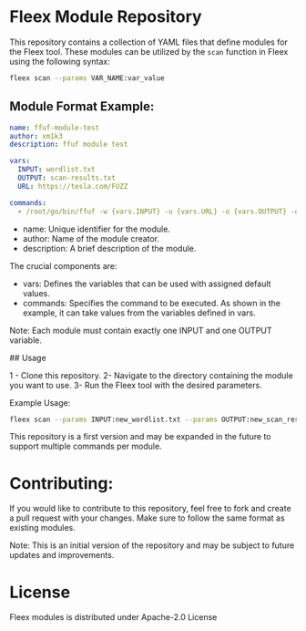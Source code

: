 # Fleex Module Repository

This repository contains a collection of YAML files that define modules for the Fleex tool. These modules can be utilized by the `scan` function in Fleex using the following syntax: 

```bash
fleex scan --params VAR_NAME:var_value
```

## Module Format Example:

```yaml
name: ffuf-module-test
author: xm1k3
description: ffuf module test

vars:
  INPUT: wordlist.txt
  OUTPUT: scan-results.txt
  URL: https://tesla.com/FUZZ

commands:
  - /root/go/bin/ffuf -w {vars.INPUT} -u {vars.URL} -o {vars.OUTPUT} -of csv

```

- name: Unique identifier for the module.
- author: Name of the module creator.
- description: A brief description of the module.

The crucial components are:

- vars: Defines the variables that can be used with assigned default values.
- commands: Specifies the command to be executed. As shown in the example, it can take values from the variables defined in vars.

Note: Each module must contain exactly one INPUT and one OUTPUT variable.

## Usage

1 - Clone this repository.
2- Navigate to the directory containing the module you want to use.
3- Run the Fleex tool with the desired parameters.

Example Usage:

```bash
fleex scan --params INPUT:new_wordlist.txt --params OUTPUT:new_scan_results.txt --params URL:https://example.com/FUZZ
```

This repository is a first version and may be expanded in the future to support multiple commands per module.

# Contributing:

If you would like to contribute to this repository, feel free to fork and create a pull request with your changes. Make sure to follow the same format as existing modules.

Note: This is an initial version of the repository and may be subject to future updates and improvements.

# License
Fleex modules is distributed under Apache-2.0 License
